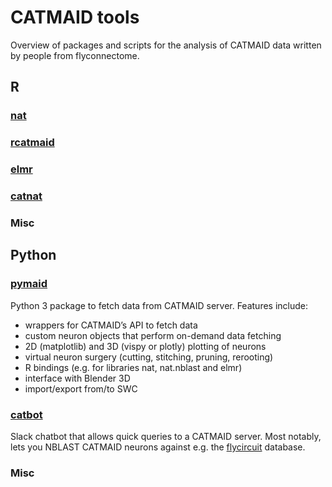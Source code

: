 # CATMAID tools
Overview of packages and scripts for the analysis of CATMAID data written by
people from flyconnectome.

## R

### [nat](https://github.com/jefferis/nat)

### [rcatmaid](https://github.com/jefferis/rcatmaid)

### [elmr](https://github.com/jefferis/elmr)

### [catnat](https://github.com/alexanderbates/catnat)

### Misc

## Python

### [pymaid](https://github.com/schlegelp/pymaid)
Python 3 package to fetch data from CATMAID server. Features include:
- wrappers for CATMAID’s API to fetch data
- custom neuron objects that perform on-demand data fetching
- 2D (matplotlib) and 3D (vispy or plotly) plotting of neurons
- virtual neuron surgery (cutting, stitching, pruning, rerooting)
- R bindings (e.g. for libraries nat, nat.nblast and elmr)
- interface with Blender 3D
- import/export from/to SWC

### [catbot](https://github.com/flyconnectome/catbot)
Slack chatbot that allows quick queries to a CATMAID server. Most notably, lets you NBLAST CATMAID neurons against e.g. the [flycircuit](http://www.flycircuit.tw/) database.

### Misc
